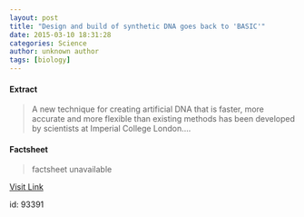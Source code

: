 ```yaml
---
layout: post
title: "Design and build of synthetic DNA goes back to 'BASIC'"
date: 2015-03-10 18:31:28
categories: Science
author: unknown author
tags: [biology]
---
```



#### Extract
>A new technique for creating artificial DNA that is faster, more accurate and more flexible than existing methods has been developed by scientists at Imperial College London....

#### Factsheet
>factsheet unavailable

[Visit Link](http://phys.org/news345216675.html)

id:   93391


